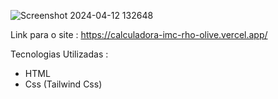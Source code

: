 ![Screenshot 2024-04-12 132648](https://github.com/pedrobuca/Login-Page/assets/99969470/eb436b6c-3564-4b47-86b4-cd7713d25de6)

Link para o site : https://calculadora-imc-rho-olive.vercel.app/


Tecnologias Utilizadas :
 - HTML
 - Css (Tailwind Css)
